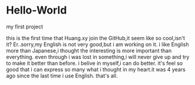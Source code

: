 # Hello-World
my first project


this is the first time that Huang.xy join the GitHub,it seem like so cool,isn't it?
Er..sorry,my English is not very good,but i am working on it.
i like English more than Japanese,i thought the interesting is more important than everything.
even through i was lost in something,i will never give up and try to make it better than before.
i belive in myself,i can do better.
it's feel so good that i can express so many what i thought in my heart.it was 4 years ago since the last time i use English.
that's all.
